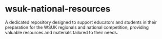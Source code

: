 # wsuk-national-resources
 A dedicated repository designed to support educators and students in their preparation for the WSUK regionals and national competition, providing valuable resources and materials tailored to their needs.
